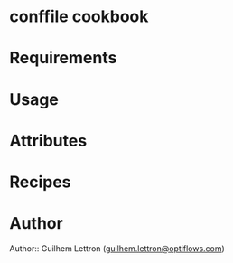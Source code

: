 # conffile cookbook

# Requirements

# Usage

# Attributes

# Recipes

# Author

Author:: Guilhem Lettron (<guilhem.lettron@optiflows.com>)

